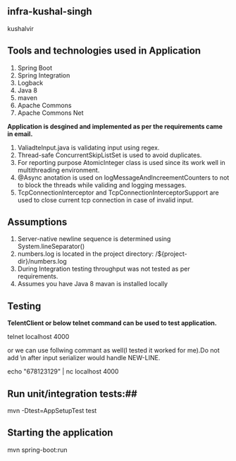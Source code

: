 ## infra-kushal-singh
kushalvir


## Tools and technologies used in Application ##

1. Spring Boot
2. Spring Integration
3. Logback
4. Java 8
5. maven
6. Apache Commons
7. Apache Commons Net

**Application is desgined and implemented as per the requirements came in email.**

1. ValiadteInput.java is validating input using regex.
2. Thread-safe ConcurrentSkipListSet is used to avoid duplicates.
3. For reporting purpose AtomicInteger class is used since its work well in multithreading environment.
4. @Async anotation is used on logMessageAndIncreementCounters to not to block the threads while validing and logging messages.
5. TcpConnectionInterceptor and TcpConnectionInterceptorSupport are used to close current tcp connection in case of invalid input.
 

## Assumptions ##

1. Server-native newline sequence is determined using System.lineSeparator()
2. numbers.log is located in the project directory: /${project-dir}/numbers.log
3. During Integration testing throughput was not tested as per requirements. 
4. Assumes you have Java 8 mavan is installed locally


## Testing ##

**TelentClient or below telnet command can be used to test application.**

telnet localhost 4000

or we can use follwing commant as well(I tested it worked for me).Do not add \n after input serializer would handle NEW-LINE.

echo "678123129" | nc localhost 4000


## Run unit/integration tests:##

mvn -Dtest=AppSetupTest test

## Starting the application ##
mvn spring-boot:run
